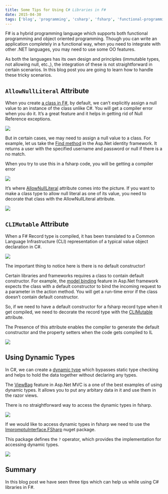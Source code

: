 ```yaml
---
title: Some Tips for Using C# Libraries in F#
date: 2015-04-30
tags: ['blog', 'programming', 'csharp', 'fsharp', 'functional-programming']
---
```


F# is a hybrid programming language which supports both functional programming and object oriented programming. Though you can write an application completely in a functional way, when you need to integrate with other .NET languages, you may need to use some OO features.

As both the languages has its own design and principles (immutable types, not allowing null, etc.,), the integration of these is not straightforward in certain scenarios. In this blog post you are going to learn how to handle these tricky scenarios.

## `AllowNullLiteral` Attribute

When you create [a class in F#](http://fsharpforfunandprofit.com/posts/classes/), by default, we can’t explicitly assign a null value to an instance of the class unlike C#. You will get a compiler error when you do it. It’s a great feature and it helps in getting rid of Null Reference exceptions.

![](/images/blog/some-tips-for-using-c-number-libraries-in-f-number/1.png)

But in certain cases, we may need to assign a null value to a class. For example, let us take the [Find method](https://msdn.microsoft.com/en-us/library/dn497475(v=vs.108).aspx) in the Asp.Net identity framework. It returns a user with the specified username and password or null if there is a no match.

When you try to use this in a fsharp code, you will be getting a compiler error

![](/images/blog/some-tips-for-using-c-number-libraries-in-f-number/2.png)

It’s where [AllowNullLiteral](https://msdn.microsoft.com/en-us/library/ee353608.aspx?f=255&MSPPError=-2147217396) attribute comes into the picture. If you want to make a class type to allow null literal as one of its value, you need to decorate that class with the AllowNullLiteral attribute.

![](/images/blog/some-tips-for-using-c-number-libraries-in-f-number/3.png)

## `CLIMutable` Attribute

When a F# Record type is compiled, it has been translated to a Common Language Infrastructure (CLI) representation of a typical value object declaration in C#.

![](/images/blog/some-tips-for-using-c-number-libraries-in-f-number/4.png)

The important thing to notice here is there is no default constructor!

Certain libraries and frameworks requires a class to contain default constructor. For example, the [model binding](http://www.asp.net/web-api/overview/formats-and-model-binding/parameter-binding-in-aspnet-web-api) feature in Asp.Net framework expects the class with a default constructor to bind the incoming request to a parameter in the action method. You will get a run-time error if the class doesn’t contain default constructor.

So, if we need to have a default constructor for a fsharp record type when it get compiled, we need to decorate the record type with the [CLIMutable](https://msdn.microsoft.com/en-us/library/hh289724.aspx) attribute.

The Presence of this attribute enables the compiler to generate the default constructor and the property setters when the code gets compiled to IL

![](/images/blog/some-tips-for-using-c-number-libraries-in-f-number/5.png)

## Using Dynamic Types

In C#, we can create a [dynamic type](https://msdn.microsoft.com/en-IN/library/dd264736.aspx) which bypasses static type checking and helps to hold the data together without declaring any types.

The [ViewBag](http://stackoverflow.com/questions/14896013/how-viewbag-in-asp-net-mvc-works) feature in Asp.Net MVC is a one of the best examples of using dynamic types. It allows you to put any arbitary data in it and use them in the razor views.

There is no straightforward way to access the dynamic types in fsharp.

![](/images/blog/some-tips-for-using-c-number-libraries-in-f-number/6.png)

If we would like to access dynamic types in fsharp we need to use the [ImpromptuInterface.FSharp](https://www.nuget.org/packages/ImpromptuInterface.FSharp/) nuget package.

This package defines the `?` operator, which provides the implementation for accessing dynamic types.

![](/images/blog/some-tips-for-using-c-number-libraries-in-f-number/7.png)

## Summary

In this blog post we have seen three tips which can help us while using C# libraries in F#. 